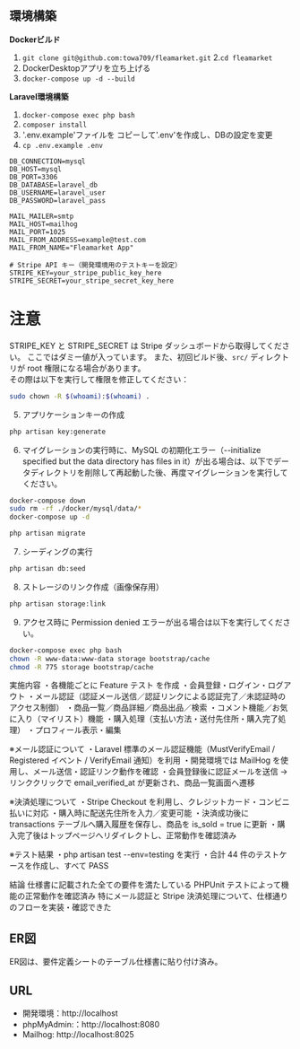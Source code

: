 ## 環境構築
**Dockerビルド**
1. `git clone git@github.com:towa709/fleamarket.git`
2.`cd fleamarket`
3. DockerDesktopアプリを立ち上げる
4. `docker-compose up -d --build`

**Laravel環境構築**
1. `docker-compose exec php bash`
2. `composer install`
3. '.env.example'ファイルを コピーして'.env'を作成し、DBの設定を変更
4. `cp .env.example .env`
``` text
DB_CONNECTION=mysql
DB_HOST=mysql
DB_PORT=3306
DB_DATABASE=laravel_db
DB_USERNAME=laravel_user
DB_PASSWORD=laravel_pass

MAIL_MAILER=smtp
MAIL_HOST=mailhog
MAIL_PORT=1025
MAIL_FROM_ADDRESS=example@test.com
MAIL_FROM_NAME="Fleamarket App"

# Stripe API キー（開発環境用のテストキーを設定）
STRIPE_KEY=your_stripe_public_key_here
STRIPE_SECRET=your_stripe_secret_key_here
```
# 注意
STRIPE_KEY と STRIPE_SECRET は Stripe ダッシュボードから取得してください。
ここではダミー値が入っています。
また、初回ビルド後、`src/` ディレクトリが root 権限になる場合があります。  
その際は以下を実行して権限を修正してください：  
```bash
sudo chown -R $(whoami):$(whoami) .
```

5. アプリケーションキーの作成
``` bash
php artisan key:generate
```

6. マイグレーションの実行時に、MySQL の初期化エラー（--initialize specified but the data directory has files in it）が出る場合は、以下でデータディレクトリを削除して再起動した後、再度マイグレーションを実行してください。
```bash
docker-compose down
sudo rm -rf ./docker/mysql/data/*
docker-compose up -d
```

``` bash
php artisan migrate
```
7. シーディングの実行
``` bash
php artisan db:seed
```
8. ストレージのリンク作成（画像保存用）
```bash
php artisan storage:link
```
9.  アクセス時に Permission denied エラーが出る場合は以下を実行してください。
```bash
docker-compose exec php bash
chown -R www-data:www-data storage bootstrap/cache
chmod -R 775 storage bootstrap/cache
```

実施内容
・各機能ごとに Feature テスト を作成
・会員登録・ログイン・ログアウト
・メール認証（認証メール送信／認証リンクによる認証完了／未認証時のアクセス制御）
・商品一覧／商品詳細／商品出品／検索
・コメント機能／お気に入り（マイリスト）機能
・購入処理（支払い方法・送付先住所・購入完了処理）
・プロフィール表示・編集

※メール認証について
・Laravel 標準のメール認証機能（MustVerifyEmail / Registered イベント / VerifyEmail 通知）を利用
・開発環境では MailHog を使用し、メール送信・認証リンク動作を確認
・会員登録後に認証メールを送信 → リンククリックで email_verified_at が更新され、商品一覧画面へ遷移

※決済処理について
・Stripe Checkout を利用し、クレジットカード・コンビニ払いに対応
・購入時に配送先住所を入力／変更可能
・決済成功後に transactions テーブルへ購入履歴を保存し、商品を is_sold = true に更新
・購入完了後はトップページへリダイレクトし、正常動作を確認済み

※テスト結果
・php artisan test --env=testing を実行
・合計 44 件のテストケースを作成し、すべて PASS

結論
仕様書に記載された全ての要件を満たしている
PHPUnit テストによって機能の正常動作を確認済み
特にメール認証と Stripe 決済処理について、仕様通りのフローを実装・確認できた

## ER図

ER図は、要件定義シートのテーブル仕様書に貼り付け済み。

## URL
- 開発環境：http://localhost
- phpMyAdmin:：http://localhost:8080
- Mailhog: http://localhost:8025